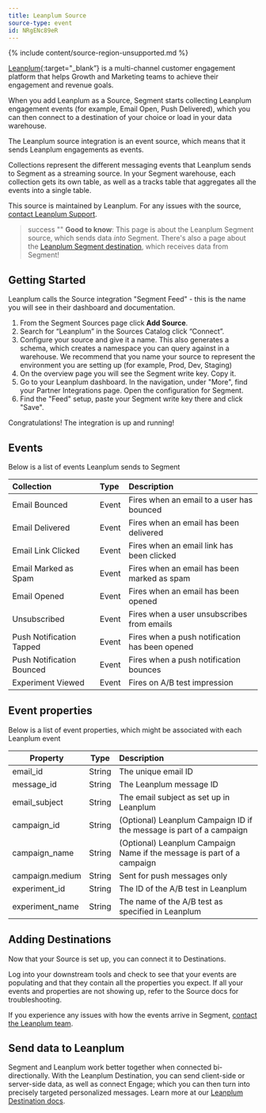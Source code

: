 ```yaml
---
title: Leanplum Source
source-type: event
id: NRgENc89eR
---
```

{% include content/source-region-unsupported.md %}

[Leanplum](https://leanplum.com/?utm_source=segmentio&utm_medium=docs&utm_campaign=partners){:target="_blank”} is a multi-channel customer engagement platform that helps Growth and Marketing teams to achieve their engagement and revenue goals.

When you add Leanplum as a Source, Segment starts collecting Leanplum engagement events (for example, Email Open, Push Delivered), which you can then connect to a destination of your choice or load in your data warehouse.

The Leanplum source integration is an event source, which means that it sends Leanplum engagements as events.

Collections represent the different messaging events that Leanplum sends to Segment as a streaming source. In your Segment warehouse, each collection gets its own table, as well as a tracks table that aggregates all the events into a single table.

This source is maintained by Leanplum. For any issues with the source, [contact Leanplum Support](mailto:support@leanplum.com).

> success ""
> **Good to know**: This page is about the Leanplum Segment source, which sends data _into_ Segment. There's also a page about the [Leanplum Segment destination](/docs/connections/destinations/catalog/leanplum/), which receives data from Segment!


## Getting Started
Leanplum calls the Source integration "Segment Feed" - this is the name you will see in their dashboard and documentation.

1. From the Segment Sources page click **Add Source**.
2. Search for “Leanplum” in the Sources Catalog click “Connect”.
3. Configure your source and give it a name. This also generates a schema, which creates a namespace you can query against in a warehouse. We recommend that you name your source to represent the environment you are setting up (for example, Prod, Dev, Staging)
4. On the overview page you will see the Segment write key. Copy it.
5. Go to your Leanplum dashboard. In the navigation, under "More", find your Partner Integrations page. Open the configuration for Segment.
6. Find the "Feed" setup, paste your Segment write key there and click "Save".

Congratulations! The integration is up and running!



## Events
Below is a list of events Leanplum sends to Segment

| Collection                | Type  | Description                                    |
|:------------------------- |:----- |:---------------------------------------------- |
| Email Bounced            | Event | Fires when an email to a user has bounced      |
| Email Delivered           | Event | Fires when an email has been delivered         |
| Email Link Clicked        | Event | Fires when an email link has been clicked      |
| Email Marked as Spam      | Event | Fires when an email has been marked as spam    |
| Email Opened              | Event | Fires when an email has been opened            |
| Unsubscribed              | Event | Fires when a user unsubscribes from emails     |
| Push Notification Tapped  | Event | Fires when a push notification has been opened |
| Push Notification Bounced | Event | Fires when a push notification bounces         |
| Experiment Viewed         | Event | Fires on A/B test impression                   |

## Event properties
Below is a list of event properties, which might be associated with each Leanplum event


| Property        | Type   | Description                                                            |
| --------------- | ------ |:---------------------------------------------------------------------- |
| email_id        | String | The unique email ID                         |
| message_id        | String | The Leanplum message ID                         |
| email_subject   | String | The email subject as set up in Leanplum                                |
| campaign_id     | String | (Optional) Leanplum Campaign ID if the message is part of a campaign   |
| campaign_name   | String | (Optional) Leanplum Campaign Name if the message is part of a campaign |
| campaign.medium | String | Sent for push messages only                                            |
| experiment_id   | String | The ID of the A/B test in Leanplum                                     |
| experiment_name | String | The name of the A/B test as specified in Leanplum                      |


## Adding Destinations

Now that your Source is set up, you can connect it to Destinations.

Log into your downstream tools and check to see that your events are populating and that they contain all the properties you expect. If all your events and properties are not showing up, refer to the Source docs for troubleshooting.

If you experience any issues with how the events arrive in Segment, [contact the Leanplum team](mailto:support@leanplum.com).

## Send data to Leanplum

Segment and Leanplum work better together when connected bi-directionally. With the Leanplum Destination, you can send client-side or server-side data, as well as connect Engage; which you can then turn into precisely targeted personalized messages. Learn more at our [Leanplum Destination docs](/docs/connections/destinations/catalog/leanplum/).
